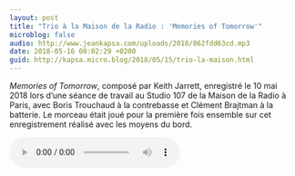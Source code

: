 ```yaml
---
layout: post
title: "Trio à la Maison de la Radio : 'Memories of Tomorrow'"
microblog: false
audio: http://www.jeankapsa.com/uploads/2018/862fdd63cd.mp3
date: 2018-05-16 00:02:29 +0200
guid: http://kapsa.micro.blog/2018/05/15/trio-la-maison.html
---
```

_Memories of Tomorrow_, composé par Keith Jarrett, enregistré le 10 mai 2018 lors d’une séance de travail au Studio 107 de la Maison de la Radio à Paris, avec Boris Trouchaud à la contrebasse et Clément Brajtman à la batterie. Le morceau était joué pour la première fois ensemble sur cet enregistrement réalisé avec les moyens du bord.

<audio controls="controls" src="http://www.jeankapsa.com/uploads/2018/862fdd63cd.mp3" />
